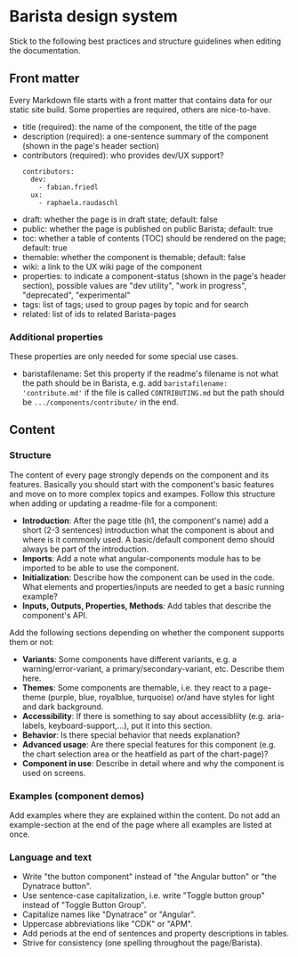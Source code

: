 # Barista design system

Stick to the following best practices and structure guidelines when editing the
documentation.

## Front matter

Every Markdown file starts with a front matter that contains data for our static
site build. Some properties are required, others are nice-to-have.

- title (required): the name of the component, the title of the page
- description (required): a one-sentence summary of the component (shown in the
  page's header section)
- contributors (required): who provides dev/UX support?
  ```
  contributors:
    dev:
      - fabian.friedl
    ux:
      - raphaela.raudaschl
  ```
- draft: whether the page is in draft state; default: false
- public: whether the page is published on public Barista; default: true
- toc: whether a table of contents (TOC) should be rendered on the page;
  default: true
- themable: whether the component is themable; default: false
- wiki: a link to the UX wiki page of the component
- properties: to indicate a component-status (shown in the page's header
  section), possible values are "dev utility", "work in progress", "deprecated",
  "experimental"
- tags: list of tags; used to group pages by topic and for search
- related: list of ids to related Barista-pages

### Additional properties

These properties are only needed for some special use cases.

- baristafilename: Set this property if the readme's filename is not what the
  path should be in Barista, e.g. add `baristafilename: 'contribute.md'` if the
  file is called `CONTRIBUTING.md` but the path should be
  `.../components/contribute/` in the end.

## Content

### Structure

The content of every page strongly depends on the component and its features.
Basically you should start with the component's basic features and move on to
more complex topics and exampes. Follow this structure when adding or updating a
readme-file for a component:

- **Introduction**: After the page title (h1, the component's name) add a short
  (2-3 sentences) introduction what the component is about and where is it
  commonly used. A basic/default component demo should always be part of the
  introduction.
- **Imports**: Add a note what angular-components module has to be imported to
  be able to use the component.
- **Initialization**: Describe how the component can be used in the code. What
  elements and properties/inputs are needed to get a basic running example?
- **Inputs, Outputs, Properties, Methods**: Add tables that describe the
  component's API.

Add the following sections depending on whether the component supports them or
not:

- **Variants**: Some components have different variants, e.g. a
  warning/error-variant, a primary/secondary-variant, etc. Describe them here.
- **Themes**: Some components are themable, i.e. they react to a page-theme
  (purple, blue, royalblue, turquoise) or/and have styles for light and dark
  background.
- **Accessibility**: If there is something to say about accessibliity (e.g.
  aria-labels, keyboard-support,...), put it into this section.
- **Behavior**: Is there special behavior that needs explanation?
- **Advanced usage**: Are there special features for this component (e.g. the
  chart selection area or the heatfield as part of the chart-page)?
- **Component in use**: Describe in detail where and why the component is used
  on screens.

### Examples (component demos)

Add examples where they are explained within the content. Do not add an
example-section at the end of the page where all examples are listed at once.

### Language and text

- Write "the button component" instead of "the Angular button" or "the Dynatrace
  button".
- Use sentence-case capitalization, i.e. write "Toggle button group" instead of
  "Toggle Button Group".
- Capitalize names like "Dynatrace" or "Angular".
- Uppercase abbreviations like "CDK" or "APM".
- Add periods at the end of sentences and property descriptions in tables.
- Strive for consistency (one spelling throughout the page/Barista).
